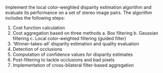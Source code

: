 Implement the local color-weighted disparity estimation algorithm and evaluate its performance on a set of stereo image pairs. The algorithm includes the following steps:
1. Cost function calculation
2. Cost aggregation based on three methods
a. Box filtering
b. Gaussian filtering
c. Local color-weighted filtering (guided filter)
3. ‘Winner-takes-all’ disparity estimation and quality evaluation
4. Detection of occlusions 
5. Computation of confidence values for disparity estimates 
6. Post-filtering to tackle occlusions and bad pixels 
7. Implementation of cross-bilateral filter-based aggregation
